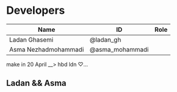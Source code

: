 # Developers
Name | ID | Role
------------ | ------------- | -------------
Ladan Ghasemi | @ladan_gh |
Asma Nezhadmohammadi | @asma_mohammadi |
make in 20 April __> hbd ldn ♡...
<h2> Ladan && Asma </h2>
